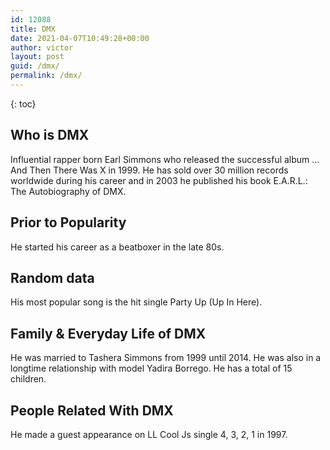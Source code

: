 ```yaml
---
id: 12088
title: DMX
date: 2021-04-07T10:49:28+00:00
author: victor
layout: post
guid: /dmx/
permalink: /dmx/
---
```



{: toc}


## Who is DMX



Influential rapper born Earl Simmons who released the successful album &#8230;And Then There Was X in 1999. He has sold over 30 million records worldwide during his career and in 2003 he published his book E.A.R.L.: The Autobiography of DMX. 

                
                
                
## Prior to Popularity



He started his career as a beatboxer in the late 80s. 

                
                
                
## Random data



His most popular song is the hit single Party Up (Up In Here). 

                
                
                
## Family & Everyday Life of DMX



He was married to Tashera Simmons from 1999 until 2014. He was also in a longtime relationship with model Yadira Borrego. He has a total of 15 children. 

                
                
                
## People Related With DMX



He made a guest appearance on LL Cool Js single 4, 3, 2, 1 in 1997.  

                
              
            
          
          
          